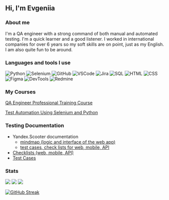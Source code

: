 
## Hi, I'm Evgeniia
### About me

I'm a QA engineer with a strong command of both manual and automated testing. I'm a quick learner and a good listener. 
I worked in international companies for over 6 years so my soft skills are on point, just as my English. I am also quite fun to be around. 


### Languages and tools I use

![Python](https://img.shields.io/badge/Python-87CEFA?style=for-the-badge&logo=python)
![Selenium](https://img.shields.io/badge/Selenium-87CEFA?style=for-the-badge&logo=selenium)
![GitHub](https://img.shields.io/badge/GitHub-87CEFA?style=for-the-badge&logo=github)
![VSCode](https://img.shields.io/badge/VSCode-87CEFA?style=for-the-badge&logo=VSCode)
![Jira](https://img.shields.io/badge/Jira-87CEFA?style=for-the-badge&logo=jira)
![SQL](https://img.shields.io/badge/SQL-87CEFA?style=for-the-badge&logo=sql)
![HTML](https://img.shields.io/badge/HTML-87CEFA?style=for-the-badge&logo=HTML5)
![CSS](https://img.shields.io/badge/CSS-87CEFA?style=for-the-badge&logo=css)
![Figma](https://img.shields.io/badge/Figma-87CEFA?style=for-the-badge&logo=Figma)
![DevTools](https://img.shields.io/badge/DevTools-87CEFA?style=for-the-badge&logo=DevTools)
![Redmine](https://img.shields.io/badge/Redmine-87CEFA?style=for-the-badge&logo=Redmine)




### My Courses
[QA Engineer Professional Training Course](https://drive.google.com/file/d/1jT_LoGhtwJI4p1HIACJ-35XT-D1FwlUz/view?usp=sharing)

[Test Automation Using Selenium and Python](https://drive.google.com/file/d/1-qOg9Z86GgccP9wcxB939inJcBC7dQn4/view?usp=sharing)

### Testing Documentation
- Yandex.Scooter documentation
    - [mindmap (logic and interface of the web app)](https://drive.google.com/file/d/1yZowVEnFqlCTzjg6umRsqhURlGdL4Mxd/view?usp=sharing) 
    - [test cases, check lists for web, mobile, API](https://docs.google.com/spreadsheets/d/19-Z-al6dRfdRfmOnC0hX7VyFGn8luo-pui5n25udBmI/edit?usp=sharing)
- [Checklists (web, mobile, API)](https://docs.google.com/spreadsheets/d/14Mths581y5qeXpTMFUvDfHrvohNBviqCIm0IfT2b5jM/edit?usp=sharing)
- [Test Cases](https://docs.google.com/spreadsheets/d/1mWVLIt-zlpNxQJoBRlBZzBAJfd-cbXdm28PPv9op1pw/edit?usp=sharing)
<!-- - Bug Reports 
- Postman Collections
- SQL Queries 
these examples will be added later-->




### Stats
![](http://github-profile-summary-cards.vercel.app/api/cards/stats?username=JollyCupcake&theme=tokyonight)
![](http://github-profile-summary-cards.vercel.app/api/cards/repos-per-language?username=JollyCupcake&theme=tokyonight)
![](https://github-profile-summary-cards.vercel.app/api/cards/profile-details?username=JollyCupcake&theme=tokyonight)

[![GitHub Streak](http://github-readme-streak-stats.herokuapp.com?user=JollyCupcake&theme=dark&border_radius=10&date_format=j%20M%5B%20Y%5D&mode=weekly)](https://git.io/streak-stats)